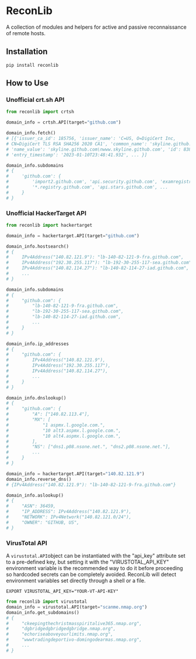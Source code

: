 # ReconLib
A collection of modules and helpers for active and passive reconnaissance of remote hosts.

## Installation
```shell
pip install reconlib
```

## How to Use

### Unofficial crt.sh API

```python
from reconlib import crtsh

domain_info = crtsh.API(target="github.com")

domain_info.fetch()
# [{'issuer_ca_id': 185756, 'issuer_name': 'C=US, O=DigiCert Inc,
# CN=DigiCert TLS RSA SHA256 2020 CA1', 'common_name': 'skyline.github.com',
# 'name_value': 'skyline.github.com\nwww.skyline.github.com', 'id': 8383197569,
# 'entry_timestamp': '2023-01-10T23:48:41.932', ... }]

domain_info.subdomains
# {
#     'github.com': {
#         'import2.github.com', 'api.security.github.com', 'examregistration.github.com',
#         '*.registry.github.com', 'api.stars.github.com', ...
#     }
# }
```

### Unofficial HackerTarget API
```python
from reconlib import hackertarget

domain_info = hackertarget.API(target="github.com")

domain_info.hostsearch()
# {
#     IPv4Address("140.82.121.9"): "lb-140-82-121-9-fra.github.com",
#     IPv4Address("192.30.255.117"): "lb-192-30-255-117-sea.github.com",
#     IPv4Address("140.82.114.27"): "lb-140-82-114-27-iad.github.com",
#     ...
# }

domain_info.subdomains
# {
#     "github.com": {
#         "lb-140-82-121-9-fra.github.com",
#         "lb-192-30-255-117-sea.github.com",
#         "lb-140-82-114-27-iad.github.com",
#         ...
#     }
# }

domain_info.ip_addresses
# {
#     "github.com": {
#         IPv4Address("140.82.121.9"),
#         IPv4Address("192.30.255.117"),
#         IPv4Address("140.82.114.27"),
#         ...
#     }
# }

domain_info.dnslookup()
# {
#     "github.com": {
#         "A": ["140.82.113.4"],
#         "MX": [
#             "1 aspmx.l.google.com.",
#             "10 alt3.aspmx.l.google.com.",
#             "10 alt4.aspmx.l.google.com.",
#         ],
#         "NS": ["dns1.p08.nsone.net.", "dns2.p08.nsone.net."],
#         ...
#     }
# }

domain_info = hackertarget.API(target="140.82.121.9")
domain_info.reverse_dns()
# {IPv4Address("140.82.121.9"): "lb-140-82-121-9-fra.github.com"}

domain_info.aslookup()
# {
#     "ASN": 36459,
#     "IP_ADDRESS": IPv4Address("140.82.121.9"),
#     "NETWORK": IPv4Network("140.82.121.0/24"),
#     "OWNER": "GITHUB, US",
# }
```

### VirusTotal API
A `virustotal.API`object can be instantiated with the "api_key" attribute
set to a pre-defined key, but setting it with the "VIRUSTOTAL_API_KEY"
environment variable is the recommended way to do it before proceeding so hardcoded
secrets can be completely avoided. ReconLib will detect environment variables
set directly through a shell or a file.
```shell
EXPORT VIRUSTOTAL_API_KEY="YOUR-VT-API-KEY"
```

```python
from reconlib import virustotal
domain_info = virustotal.API(target="scanme.nmap.org")
domain_info.get_subdomains()
# {
#     "ckeepingthechristmasspiritalive365.nmap.org",
#     "dgbridgedgbridgedgbridge.nmap.org",
#     "echoriseaboveyourlimits.nmap.org",
#     "wwwtradingdeportivo-domingodearmas.nmap.org",
#     ...
# }
```
